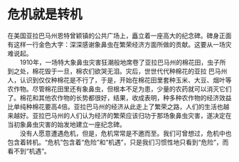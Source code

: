 # 危机就是转机

在美国亚拉巴马州恩特曾颖镇的公共广场上，矗立着一座高大的纪念碑。碑身正面有这样一行金色大字：深深感谢象鼻虫在繁荣经济方面所做的贡献。这要从一场灾难说起。  
　　1910年，一场特大象鼻虫灾害狂潮般地席卷了亚拉巴马州的棉花田，虫子所到之处，棉花毁于一旦，棉农们欲哭无泪。灾后，世世代代种棉花的亚拉 
巴马州人，认识到仅仅种棉花是不行了，于是，开始在棉花田里套种玉米、大豆、烟叶等农作物。尽管棉花田里还有象鼻虫，但根本不足为患，少量的农药就可以消灭它们了。棉花和其他农作物的长势都很好，结果，收成表明，种多种农作物的经济效益比单纯种棉花要高4倍。亚拉巴马州的经济从此走上了繁荣之路，人们的生活也越来越好。亚拉巴马州的人们认为经济的繁荣应该归功于那场象鼻虫灾害，遂决定在当初象鼻虫灾害的始发地建立一座纪念碑。  
　　没有人愿意遭遇危机，但是，危机常常是不邀而至。我们可曾想过，危机中也包含着转机。“危机”包含着“危险”和“机遇”，只是我们习惯性地只看到“危险”，而看不到“机遇”。 

 